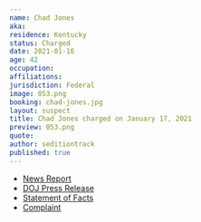 ```yaml
---
name: Chad Jones
aka:
residence: Kentucky
status: Charged
date: 2021-01-16
age: 42
occupation:
affiliations:
jurisdiction: Federal
image: 053.png
booking: chad-jones.jpg
layout: suspect
title: Chad Jones charged on January 17, 2021
preview: 053.png
quote:
author: seditiontrack
published: true
---
```


- [News Report](https://www.washingtonpost.com/local/legal-issues/chad-barrett-jones-arrest-ashley-babbitt/2021/01/17/c88eaa38-58e9-11eb-8bcf-3877871c819d_story)
- [DOJ Press Release](https://www.justice.gov/usao-dc/pr/kentucky-man-arrested-and-charged-federal-court-actions-us-capitol)
- [Statement of Facts](https://www.justice.gov/usao-dc/press-release/file/1355966/download)
- [Complaint](https://www.justice.gov/usao-dc/press-release/file/1355971/download)
